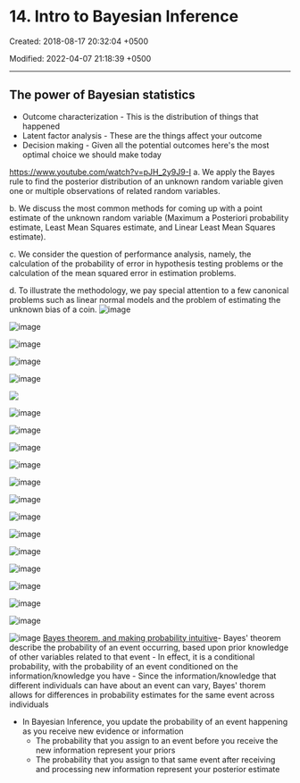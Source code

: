 # 14. Intro to Bayesian Inference

Created: 2018-08-17 20:32:04 +0500

Modified: 2022-04-07 21:18:39 +0500

---

## The power of Bayesian statistics
-   Outcome characterization - This is the distribution of things that happened
-   Latent factor analysis - These are the things affect your outcome
-   Decision making - Given all the potential outcomes here's the most optimal choice we should make today

<https://www.youtube.com/watch?v=pJH_2y9J9-I>
a.  We apply the Bayes rule to find the posterior distribution of an unknown random variable given one or multiple observations of related random variables.

b.  We discuss the most common methods for coming up with a point estimate of the unknown random variable (Maximum a Posteriori probability estimate, Least Mean Squares estimate, and Linear Least Mean Squares estimate).

c.  We consider the question of performance analysis, namely, the calculation of the probability of error in hypothesis testing problems or the calculation of the mean squared error in estimation problems.

d.  To illustrate the methodology, we pay special attention to a few canonical problems such as linear normal models and the problem of estimating the unknown bias of a coin.
![image](media/Intro---Syllabus_14.-Intro-to-Bayesian-Inference-image1.png)

![image](media/Intro---Syllabus_14.-Intro-to-Bayesian-Inference-image2.png)

![image](media/Intro---Syllabus_14.-Intro-to-Bayesian-Inference-image3.png)

![image](media/Intro---Syllabus_14.-Intro-to-Bayesian-Inference-image4.png)

![image](media/Intro---Syllabus_14.-Intro-to-Bayesian-Inference-image5.png)

![](media/Intro---Syllabus_14.-Intro-to-Bayesian-Inference-image6.png)

![image](media/Intro---Syllabus_14.-Intro-to-Bayesian-Inference-image7.png)

![image](media/Intro---Syllabus_14.-Intro-to-Bayesian-Inference-image8.png)

![image](media/Intro---Syllabus_14.-Intro-to-Bayesian-Inference-image9.png)

![image](media/Intro---Syllabus_14.-Intro-to-Bayesian-Inference-image10.png)

![image](media/Intro---Syllabus_14.-Intro-to-Bayesian-Inference-image11.png)

![image](media/Intro---Syllabus_14.-Intro-to-Bayesian-Inference-image12.png)

![image](media/Intro---Syllabus_14.-Intro-to-Bayesian-Inference-image13.png)

![image](media/Intro---Syllabus_14.-Intro-to-Bayesian-Inference-image14.png)

![image](media/Intro---Syllabus_14.-Intro-to-Bayesian-Inference-image15.png)

![image](media/Intro---Syllabus_14.-Intro-to-Bayesian-Inference-image16.png)

![image](media/Intro---Syllabus_14.-Intro-to-Bayesian-Inference-image17.png)

![image](media/Intro---Syllabus_14.-Intro-to-Bayesian-Inference-image18.png)

![image](media/Intro---Syllabus_14.-Intro-to-Bayesian-Inference-image19.png)

![image](media/Intro---Syllabus_14.-Intro-to-Bayesian-Inference-image20.png)
[Bayes theorem, and making probability intuitive](https://www.youtube.com/watch?v=HZGCoVF3YvM)-   Bayes' theorem describe the probability of an event occurring, based upon prior knowledge of other variables related to that event
    -   In effect, it is a conditional probability, with the probability of an event conditioned on the information/knowledge you have
    -   Since the information/knowledge that different individuals can have about an event can vary, Bayes' thorem allows for differences in probability estimates for the same event across individuals
-   In Bayesian Inference, you update the probability of an event happening as you receive new evidence or information
    -   The probability that you assign to an event before you receive the new information represent your priors
    -   The probability that you assign to that same event after receiving and processing new information represent your posterior estimate
